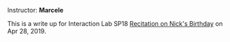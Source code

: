 Instructor: <b>Marcele</b>  

This is a write up for Interaction Lab SP18 [Recitation on Nick's Birthday](https://wp.nyu.edu/shanghai-ima-interaction-lab/recitation-9-media-controller/) on Apr 28, 2019.  

